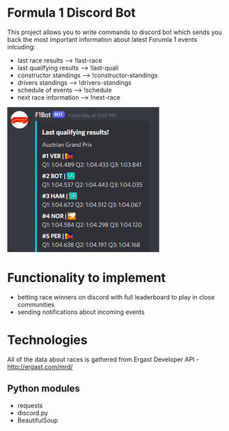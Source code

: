 # Formula 1 Discord Bot 

This project allows you to write commands to discord bot which sends you back the most important information about latest Forumla 1 events inlcuding:
* last race results ⟶ !last-race
* last quailfying results ⟶ !last-quali
* constructor standings ⟶ !constructor-standings
* drivers standings ⟶ !drivers-standings
* schedule of events ⟶ !schedule
* next race information ⟶ !next-race

![](images/quali.PNG)

# Functionality to implement
* betting race winners on discord with full leaderboard to play in close communities
* sending notifications about incoming events

# Technologies
All of the data about races is gathered from Ergast Developer API - http://ergast.com/mrd/
## Python modules
* requests
* discord.py
* BeautifulSoup